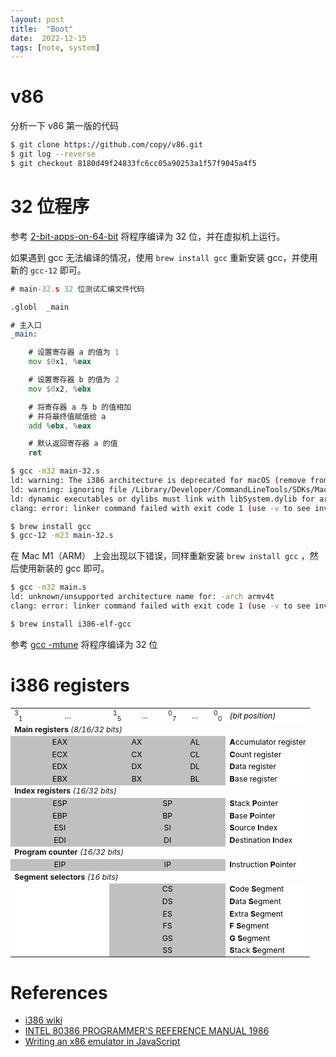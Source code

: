```yaml
---
layout: post
title:  "Boot"
date:  2022-12-15
tags: [note, system]
---
```


# v86

  分析一下 v86 第一版的代码

```sh
$ git clone https://github.com/copy/v86.git
$ git log --reverse
$ git checkout 8180d49f24833fc6cc05a90253a1f57f9045a4f5
```

# 32 位程序

  参考 [2-bit-apps-on-64-bit](https://stackoverflow.com/questions/22355436/how-to-compile-32-bit-apps-on-64-bit-ubuntu) 将程序编译为 32 位，并在虚拟机上运行。

  如果遇到 gcc 无法编译的情况，使用 `brew install gcc` 重新安装 gcc，并使用新的 `gcc-12` 即可。

```asm
# main-32.s 32 位测试汇编文件代码

.globl	_main

# 主入口
_main:

	# 设置寄存器 a 的值为 1
	mov	$0x1, %eax

	# 设置寄存器 b 的值为 2
	mov	$0x2, %ebx

	# 将寄存器 a 与 b 的值相加
	# 并将最终值赋值给 a
	add	%ebx, %eax

	# 默认返回寄存器 a 的值
	ret

```

```sh
$ gcc -m32 main-32.s
ld: warning: The i386 architecture is deprecated for macOS (remove from the Xcode build setting: ARCHS)
ld: warning: ignoring file /Library/Developer/CommandLineTools/SDKs/MacOSX.sdk/usr/lib/libSystem.tbd, missing required architecture i386 in file /Library/Developer/CommandLineTools/SDKs/MacOSX.sdk/usr/lib/libSystem.tbd (3 slices)
ld: dynamic executables or dylibs must link with libSystem.dylib for architecture i386
clang: error: linker command failed with exit code 1 (use -v to see invocation)

$ brew install gcc
$ gcc-12 -m23 main-32.s
```

  在 Mac M1（ARM） 上会出现以下错误，同样重新安装 `brew install gcc` ，然后使用新装的 gcc 即可。

```sh
$ gcc -m32 main.s
ld: unknown/unsupported architecture name for: -arch armv4t
clang: error: linker command failed with exit code 1 (use -v to see invocation)

$ brew install i386-elf-gcc
```

  参考 [gcc -mtune](https://gcc.gnu.org/onlinedocs/gcc-4.4.7/gcc/i386-and-x86_002d64-Options.html) 将程序编译为 32 位


# i386 registers



<table style="font-size:88%">

<tbody><tr>
<td style="width:10px; text-align:center"><sup>3</sup><sub>1</sub>
</td>
<td style="width:120px; text-align:center">...
</td>
<td style="width:10px; text-align:center"><sup>1</sup><sub>5</sub>
</td>
<td style="width:50px; text-align:center">...
</td>
<td style="width:10px; text-align:center"><sup>0</sup><sub>7</sub>
</td>
<td style="width:35px; text-align:center">...
</td>
<td style="width:10px; text-align:center"><sup>0</sup><sub>0</sub>
</td>
<td style="width:auto; background:white; color:black"><i>(bit position)</i>
</td></tr>
<tr>
<td colspan="8"><b>Main registers</b> <i>(8/16/32 bits)</i>
</td></tr>
<tr style="background:silver;color:black;text-align:left">
<td style="text-align:center" colspan="2">EAX
</td>
<td style="text-align:center" colspan="2">AX
</td>
<td style="text-align:center" colspan="3">AL
</td>
<td style="background:white; color:black"><b>A</b>ccumulator register
</td></tr>
<tr style="background:silver;color:black;text-align:left">
<td colspan="2" style="text-align:center">ECX
</td>
<td colspan="2" style="text-align:center">CX
</td>
<td colspan="3" style="text-align:center">CL
</td>
<td style="background:white; color:black"><b>C</b>ount register
</td></tr>
<tr style="background:silver;color:black;text-align:left">
<td colspan="2" style="text-align:center">EDX
</td>
<td colspan="2" style="text-align:center">DX
</td>
<td colspan="3" style="text-align:center">DL
</td>
<td style="background:white; color:black"><b>D</b>ata register
</td></tr>
<tr style="background:silver;color:black;text-align:left">
<td style="text-align:center" colspan="2">EBX
</td>
<td style="text-align:center" colspan="2">BX
</td>
<td style="text-align:center" colspan="3">BL
</td>
<td style="background:white; color:black"><b>B</b>ase register
</td></tr>
<tr>
<td colspan="8"><b>Index registers</b> <i>(16/32 bits)</i>
</td></tr>
<tr style="background:silver;color:black">
<td colspan="2" style="text-align:center">ESP
</td>
<td colspan="5" style="text-align:center">SP
</td>
<td style="background:white; color:black"><b>S</b>tack <b>P</b>ointer
</td></tr>
<tr style="background:silver;color:black">
<td colspan="2" style="text-align:center">EBP
</td>
<td colspan="5" style="text-align:center">BP
</td>
<td style="background:white; color:black"><b>B</b>ase <b>P</b>ointer
</td></tr>
<tr style="background:silver;color:black">
<td style="text-align:center" colspan="2">ESI
</td>
<td style="text-align:center" colspan="5">SI
</td>
<td style="background:white; color:black"><b>S</b>ource <b>I</b>ndex
</td></tr>
<tr style="background:silver;color:black">
<td style="text-align:center" colspan="2">EDI
</td>
<td style="text-align:center" colspan="5">DI
</td>
<td style="background:white; color:black"><b>D</b>estination <b>I</b>ndex
</td></tr>
<tr>
<td colspan="8"><b>Program counter</b> <i>(16/32 bits)</i>
</td></tr>
<tr style="background:silver;color:black">
<td style="text-align:center" colspan="2">EIP
</td>
<td style="text-align:center" colspan="5">IP
</td>
<td style="background:white; color:black"><b>I</b>nstruction <b>P</b>ointer
</td></tr>
<tr>
<td colspan="8"><b>Segment selectors</b> <i>(16 bits)</i>
</td></tr>
<tr style="background:silver;color:black">
<td style="text-align:center;background:#FFF" colspan="2">&nbsp;
</td>
<td style="text-align:center" colspan="5">CS
</td>
<td style="background:white; color:black"><b>C</b>ode <b>S</b>egment
</td></tr>
<tr style="background:silver;color:black">
<td style="text-align:center;background:#FFF" colspan="2">&nbsp;
</td>
<td style="text-align:center" colspan="5">DS
</td>
<td style="background:white; color:black"><b>D</b>ata <b>S</b>egment
</td></tr>
<tr style="background:silver;color:black">
<td style="text-align:center;background:#FFF" colspan="2">&nbsp;
</td>
<td style="text-align:center" colspan="5">ES
</td>
<td style="background:white; color:black"><b>E</b>xtra <b>S</b>egment
</td></tr>
<tr style="background:silver;color:black">
<td style="text-align:center;background:#FFF" colspan="2">&nbsp;
</td>
<td style="text-align:center" colspan="5">FS
</td>
<td style="background:white; color:black"><b>F</b> <b>S</b>egment
</td></tr>
<tr style="background:silver;color:black">
<td style="text-align:center;background:#FFF" colspan="2">&nbsp;
</td>
<td style="text-align:center" colspan="5">GS
</td>
<td style="background:white; color:black"><b>G</b> <b>S</b>egment
</td></tr>
<tr style="background:silver;color:black">
<td style="text-align:center;background:#FFF" colspan="2">&nbsp;
</td>
<td style="text-align:center" colspan="5">SS
</td>
<td style="background:white; color:black"><b>S</b>tack <b>S</b>egment
</td></tr></tbody></table>

# References

* [i386 wiki](https://en.wikipedia.org/wiki/I386)
* [INTEL 80386 PROGRAMMER'S REFERENCE MANUAL 1986](http://css.csail.mit.edu/6.858/2013/readings/i386.pdf)
* [Writing an x86 emulator in JavaScript](https://tadeuzagallo.com/blog/writing-an-x86-emulator-in-javascript/)
